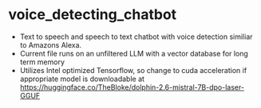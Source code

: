 # voice_detecting_chatbot
- Text to speech and speech to text chatbot with voice detection similiar to Amazons Alexa. 
- Current file runs on an unfiltered LLM with a vector database for long term memory
- Utilizes Intel optimized Tensorflow, so change to cuda acceleration if appropriate
model is downloadable at https://huggingface.co/TheBloke/dolphin-2.6-mistral-7B-dpo-laser-GGUF
